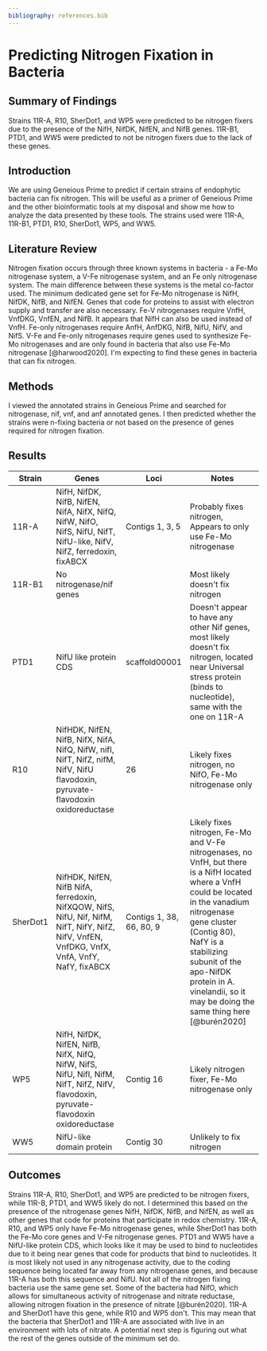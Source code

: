 ```yaml
---
bibliography: references.bib
---
```


# Predicting Nitrogen Fixation in Bacteria

## Summary of Findings

Strains 11R-A, R10, SherDot1, and WP5 were predicted to be nitrogen fixers due to the presence of the NifH, NifDK, NifEN, and NifB genes. 11R-B1, PTD1, and WW5 were predicted to not be nitrogen fixers due to the lack of these genes.

## Introduction

We are using Geneious Prime to predict if certain strains of endophytic bacteria can fix nitrogen. This will be useful as a primer of Geneious Prime and the other bioinformatic tools at my disposal and show me how to analyze the data presented by these tools. The strains used were 11R-A, 11R-B1, PTD1, R10, SherDot1, WP5, and WW5.

## Literature Review

Nitrogen fixation occurs through three known systems in bacteria - a Fe-Mo nitrogenase system, a V-Fe nitrogenase system, and an Fe only nitrogenase system. The main difference between these systems is the metal co-factor used. The minimum dedicated gene set for Fe-Mo nitrogenase is NifH, NifDK, NifB, and NifEN. Genes that code for proteins to assist with electron supply and transfer are also necessary. Fe-V nitrogenases require VnfH, VnfDKG, VnfEN, and NifB. It appears that NifH can also be used instead of VnfH. Fe-only nitrogenases require AnfH, AnfDKG, NifB, NifU, NifV, and NifS. V-Fe and Fe-only nitrogenases require genes used to synthesize Fe-Mo nitrogenases and are only found in bacteria that also use Fe-Mo nitrogenase [@harwood2020]. I'm expecting to find these genes in bacteria that can fix nitrogen.

## Methods

I viewed the annotated strains in Geneious Prime and searched for nitrogenase, nif, vnf, and anf annotated genes. I then predicted whether the strains were n-fixing bacteria or not based on the presence of genes required for nitrogen fixation.

## Results

| Strain   | Genes                                                                                                                                        | Loci                     | Notes                                                                                                                                                                                                                                                                                                     |
|-----------|--------------|-----------|------------------------------------|
| 11R-A    | NifH, NifDK, NifB, NifEN, NifA, NifX, NifQ, NifW, NifO, NifS, NifU, NifT, NifU-like, NifV, NifZ, ferredoxin, fixABCX                         | Contigs 1, 3, 5          | Probably fixes nitrogen, Appears to only use Fe-Mo nitrogenase                                                                                                                                                                                                                                            |
| 11R-B1   | No nitrogenase/nif genes                                                                                                                     |                          | Most likely doesn't fix nitrogen                                                                                                                                                                                                                                                                          |
| PTD1     | NifU like protein CDS                                                                                                                        | scaffold00001            | Doesn't appear to have any other Nif genes, most likely doesn't fix nitrogen, located near Universal stress protein (binds to nucleotide), same with the one on 11R-A                                                                                                                                     |
| R10      | NifHDK, NifEN, NifB, NifX, NifA, NifQ, NifW, nifI, NifT, NifZ, nifM, NifV, NifU flavodoxin, pyruvate-flavodoxin oxidoreductase               | 26                       | Likely fixes nitrogen, no NifO, Fe-Mo nitrogenase only                                                                                                                                                                                                                                                    |
| SherDot1 | NifHDK, NifEN, NifB NifA, ferredoxin, NifXQOW, NifS, NifU, Nif, NifM, NifT, NifY, NifZ, NifV, VnfEN, VnfDKG, VnfX, VnfA, VnfY, NafY, fixABCX | Contigs 1, 38, 66, 80, 9 | Likely fixes nitrogen, Fe-Mo and V-Fe nitrogenases, no VnfH, but there is a NifH located where a VnfH could be located in the vanadium nitrogenase gene cluster (Contig 80), NafY is a stabilizing subunit of the apo-NifDK protein in A. vinelandii, so it may be doing the same thing here [@burén2020] |
| WP5      | NifH, NifDK, NifEN, NifB, NifX, NifQ, NifW, NifS, NifU, NifI, NifM, NifT, NifZ, NifV, flavodoxin, pyruvate-flavodoxin oxidoreductase         | Contig 16                | Likely nitrogen fixer, Fe-Mo nitrogenase only                                                                                                                                                                                                                                                             |
| WW5      | NifU-like domain protein                                                                                                                     | Contig 30                | Unlikely to fix nitrogen                                                                                                                                                                                                                                                                                  |

## Outcomes

Strains 11R-A, R10, SherDot1, and WP5 are predicted to be nitrogen fixers, while 11R-B, PTD1, and WW5 likely do not. I determined this based on the presence of the nitrogenase genes NifH, NifDK, NifB, and NifEN, as well as other genes that code for proteins that participate in redox chemistry. 11R-A, R10, and WP5 only have Fe-Mo nitrogenase genes, while SherDot1 has both the Fe-Mo core genes and V-Fe nitrogenase genes. PTD1 and WW5 have a NifU-like protein CDS, which looks like it may be used to bind to nucleotides due to it being near genes that code for products that bind to nucleotides. It is most likely not used in any nitrogenase activity, due to the coding sequence being located far away from any nitrogenase genes, and because 11R-A has both this sequence and NifU. Not all of the nitrogen fixing bacteria use the same gene set. Some of the bacteria had NifO, which allows for simultaneous activity of nitrogenase and nitrate reductase, allowing nitrogen fixation in the presence of nitrate [@burén2020]. 11R-A and SherDot1 have this gene, while R10 and WP5 don't. This may mean that the bacteria that SherDot1 and 11R-A are associated with live in an environment with lots of nitrate. A potential next step is figuring out what the rest of the genes outside of the minimum set do.

